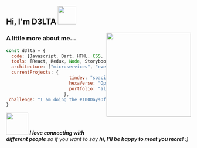 <h2> Hi, I'm D3LTA <img src="https://media.giphy.com/media/mGcNjsfWAjY5AEZNw6/giphy.gif" width="50"></h2>

<img align='right' src="https://media.giphy.com/media/05bZNL3vT0toTHJrkC/giphy.gif" width="230">




### A little more about me...  

```javascript
const d3lta = {
  code: [Javascript, Dart, HTML, CSS, Ruby, Python, Java, C#,C++],
  tools: [React, Redux, Node, Storybook, Styled-Components, Jest, Docker],
  architecture: ["microservices", "event-driven", "design system pattern"],
  currentProjects: {
                        tindev: "soacial media platform",
                        hexaVerse: "Open world mobile game",
                        portfolio: "almost done"
                      },
 challenge: "I am doing the #100DaysOfCode challenge focused on react and typescript"
}
```

<img src="https://media.giphy.com/media/LnQjpWaON8nhr21vNW/giphy.gif" width="60"> <em><b>I love connecting with different people</b> so if you want to say <b>hi, I'll be happy to meet you more!</b> :)</em>
